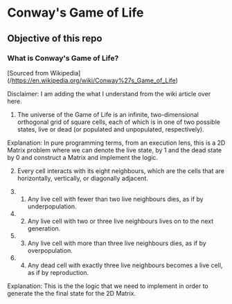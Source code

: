 # Conway's Game of Life

## Objective of this repo

### What is Conway's Game of Life?

[Sourced from Wikipedia] (/https://en.wikipedia.org/wiki/Conway%27s_Game_of_Life)

Disclaimer: I am adding the what I understand from the wiki article over here.

1. The universe of the Game of Life is an infinite, two-dimensional orthogonal grid of square cells, each of which is in one of two possible states, live or dead (or populated and unpopulated, respectively). 

Explanation: In pure programming terms, from an execution lens, this is a 2D Matrix problem where we can denote the live state, by 1 and the dead state by 0 and construct a Matrix and implement the logic.

2. Every cell interacts with its eight neighbours, which are the cells that are horizontally, vertically, or diagonally adjacent.

2. 1. Any live cell with fewer than two live neighbours dies, as if by underpopulation.
2. 2. Any live cell with two or three live neighbours lives on to the next generation.
2. 3. Any live cell with more than three live neighbours dies, as if by overpopulation.
2. 4. Any dead cell with exactly three live neighbours becomes a live cell, as if by reproduction.

Explanation: This is the the logic that we need to implement in order to generate the the final state for the 2D Matrix.
